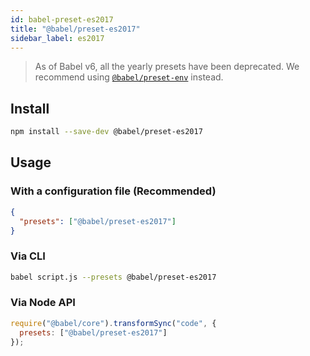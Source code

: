 ```yaml
---
id: babel-preset-es2017
title: "@babel/preset-es2017"
sidebar_label: es2017
---
```


> As of Babel v6, all the yearly presets have been deprecated.
> We recommend using [`@babel/preset-env`](preset-env.md) instead.

## Install

```sh
npm install --save-dev @babel/preset-es2017
```

## Usage

### With a configuration file (Recommended)

```json
{
  "presets": ["@babel/preset-es2017"]
}
```

### Via CLI

```sh
babel script.js --presets @babel/preset-es2017
```

### Via Node API

```javascript
require("@babel/core").transformSync("code", {
  presets: ["@babel/preset-es2017"]
});
```

